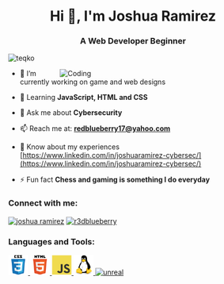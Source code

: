 <h1 align="center">Hi 👋, I'm Joshua Ramirez</h1>
<h3 align="center">A Web Developer Beginner</h3>

<p align="left"> <img src="https://komarev.com/ghpvc/?username=teqko&label=Profile%20views&color=0e75b6&style=flat" alt="teqko" /> </p>

<img align="right" alt="Coding" width="400" src="https://media1.giphy.com/media/RbDKaczqWovIugyJmW/giphy.gif">

- 🔭 I’m currently working on game and web designs

- 🌱 Learning **JavaScript, HTML and CSS**

- 💬 Ask me about **Cybersecurity**

- 📫 Reach me at: **redblueberry17@yahoo.com**

- 📄 Know about my experiences [https://www.linkedin.com/in/joshuaramirez-cybersec/](https://www.linkedin.com/in/joshuaramirez-cybersec/)

- ⚡ Fun fact **Chess and gaming is something I do everyday**




<h3 align="left">Connect with me:</h3>
<p align="left">
<a href="https://www.linkedin.com/in/joshua-ramirez-649854286/" target="blank"><img align="center" src="https://raw.githubusercontent.com/rahuldkjain/github-profile-readme-generator/master/src/images/icons/Social/linked-in-alt.svg" alt="joshua ramirez" height="30" width="40" /></a>
<a href="https://instagram.com/r3dblueberry" target="blank"><img align="center" src="https://raw.githubusercontent.com/rahuldkjain/github-profile-readme-generator/master/src/images/icons/Social/instagram.svg" alt="r3dblueberry" height="30" width="40" /></a>
</p>

<h3 align="left">Languages and Tools:</h3>
<p align="left"> <a href="https://www.w3schools.com/css/" target="_blank" rel="noreferrer"> <img src="https://raw.githubusercontent.com/devicons/devicon/master/icons/css3/css3-original-wordmark.svg" alt="css3" width="40" height="40"/> </a> <a href="https://www.w3.org/html/" target="_blank" rel="noreferrer"> <img src="https://raw.githubusercontent.com/devicons/devicon/master/icons/html5/html5-original-wordmark.svg" alt="html5" width="40" height="40"/> </a> <a href="https://developer.mozilla.org/en-US/docs/Web/JavaScript" target="_blank" rel="noreferrer"> <img src="https://raw.githubusercontent.com/devicons/devicon/master/icons/javascript/javascript-original.svg" alt="javascript" width="40" height="40"/> </a> <a href="https://www.linux.org/" target="_blank" rel="noreferrer"> <img src="https://raw.githubusercontent.com/devicons/devicon/master/icons/linux/linux-original.svg" alt="linux" width="40" height="40"/> </a> <a href="https://unrealengine.com/" target="_blank" rel="noreferrer"> <img src="https://raw.githubusercontent.com/kenangundogan/fontisto/036b7eca71aab1bef8e6a0518f7329f13ed62f6b/icons/svg/brand/unreal-engine.svg" alt="unreal" width="40" height="40"/> </a> </p>



